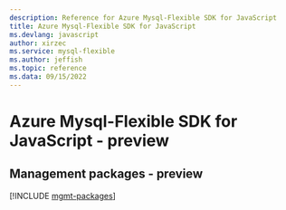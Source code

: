 ```yaml
---
description: Reference for Azure Mysql-Flexible SDK for JavaScript
title: Azure Mysql-Flexible SDK for JavaScript
ms.devlang: javascript
author: xirzec
ms.service: mysql-flexible
ms.author: jeffish
ms.topic: reference
ms.data: 09/15/2022
---
```

# Azure Mysql-Flexible SDK for JavaScript - preview

## Management packages - preview
[!INCLUDE [mgmt-packages](mysql-flexible-mgmt-index.md)]
